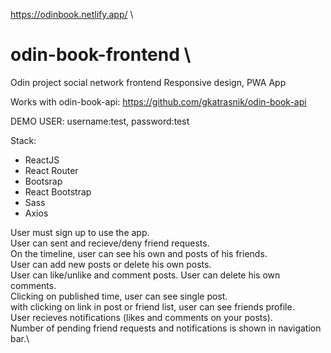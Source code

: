 https://odinbook.netlify.app/ \

# odin-book-frontend \

Odin project social network frontend
Responsive design, PWA App

Works with odin-book-api: https://github.com/gkatrasnik/odin-book-api

DEMO USER: username:test, password:test

Stack:

- ReactJS
- React Router
- Bootsrap
- React Bootstrap
- Sass
- Axios

User must sign up to use the app.\
User can sent and recieve/deny friend requests.\
On the timeline, user can see his own and posts of his friends.\
User can add new posts or delete his own posts.\
User can like/unlike and comment posts. User can delete his own comments.\
Clicking on published time, user can see single post.\
with clicking on link in post or friend list, user can see friends profile.\
User recieves notifications (likes and comments on your posts).\
Number of pending friend requests and notifications is shown in navigation bar.\
